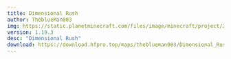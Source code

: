```yaml
---
title: Dimensional Rush
author: TheblueMan003
img: https://static.planetminecraft.com/files/image/minecraft/project/2023/669/16488825-dimensionalrush-tumbnail_xl.webp
version: 1.19.3
desc: "Dimensional Rush"
download: https://download.hfpro.top/maps/theblueman003/Dimensional_Rush.zip
---
```


